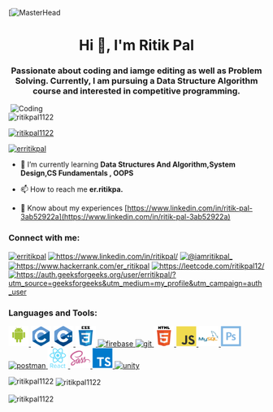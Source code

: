 [![MasterHead](https://img.freepik.com/free-photo/rear-view-programmer-working-all-night-long_1098-18697.jpg?w=996&t=st=1692968972~exp=1692969572~hmac=9d5b7940d5f5b75a1ee15c3669f509843a7e1d172ad3d65c42242cc0ff71d1b2)
<h1 align="center">Hi 👋, I'm Ritik Pal </h1>
<h3 align="center">Passionate about coding and iamge editing as well as Problem Solving. Currently, I am pursuing a Data Structure Algorithm course and interested in competitive programming.</h3>

<img align="right" alt="Coding" width="500" src="https://i.pinimg.com/originals/54/e3/7d/54e37d8074ebcde1d96c77d7b2a7f310.gif">
<p align="left"> <img src="https://komarev.com/ghpvc/?username=ritikpal1122&label=Profile%20views&color=0e75b6&style=flat" alt="ritikpal1122" /> </p>

<p align="left"> <a href="https://github.com/ryo-ma/github-profile-trophy"><img src="https://github-profile-trophy.vercel.app/?username=ritikpal1122" alt="ritikpal1122" /></a> </p>

<p align="left"> <a href="https://twitter.com/erritikpal" target="blank"><img src="https://img.shields.io/twitter/follow/erritikpal?logo=twitter&style=for-the-badge" alt="erritikpal" /></a> </p>

- 🌱 I’m currently learning **Data Structures And Algorithm,System Design,CS Fundamentals , OOPS**

- 📫 How to reach me **er.ritikpa.**

- 📄 Know about my experiences [https://www.linkedin.com/in/ritik-pal-3ab52922a](https://www.linkedin.com/in/ritik-pal-3ab52922a)

<h3 align="left">Connect with me:</h3>
<p align="left">
<a href="https://twitter.com/erritikpal" target="blank"><img align="center" src="https://raw.githubusercontent.com/rahuldkjain/github-profile-readme-generator/master/src/images/icons/Social/twitter.svg" alt="erritikpal" height="30" width="40" /></a>
<a href="https://linkedin.com/in/https://www.linkedin.com/in/ritikpal/" target="blank"><img align="center" src="https://raw.githubusercontent.com/rahuldkjain/github-profile-readme-generator/master/src/images/icons/Social/linked-in-alt.svg" alt="https://www.linkedin.com/in/ritikpal/" height="30" width="40" /></a>
<a href="https://instagram.com/@iamritikpal_" target="blank"><img align="center" src="https://raw.githubusercontent.com/rahuldkjain/github-profile-readme-generator/master/src/images/icons/Social/instagram.svg" alt="@iamritikpal_" height="30" width="40" /></a>
<a href="https://www.hackerrank.com/https://www.hackerrank.com/er_ritikpal" target="blank"><img align="center" src="https://raw.githubusercontent.com/rahuldkjain/github-profile-readme-generator/master/src/images/icons/Social/hackerrank.svg" alt="https://www.hackerrank.com/er_ritikpal" height="30" width="40" /></a>
<a href="https://www.leetcode.com/https://leetcode.com/ritikpal12/" target="blank"><img align="center" src="https://raw.githubusercontent.com/rahuldkjain/github-profile-readme-generator/master/src/images/icons/Social/leet-code.svg" alt="https://leetcode.com/ritikpal12/" height="30" width="40" /></a>
<a href="https://auth.geeksforgeeks.org/user/https://auth.geeksforgeeks.org/user/erritikpal/?utm_source=geeksforgeeks&utm_medium=my_profile&utm_campaign=auth_user" target="blank"><img align="center" src="https://raw.githubusercontent.com/rahuldkjain/github-profile-readme-generator/master/src/images/icons/Social/geeks-for-geeks.svg" alt="https://auth.geeksforgeeks.org/user/erritikpal/?utm_source=geeksforgeeks&utm_medium=my_profile&utm_campaign=auth_user" height="30" width="40" /></a>
</p>

<h3 align="left">Languages and Tools:</h3>
<p align="left"> <a href="https://developer.android.com" target="_blank" rel="noreferrer"> <img src="https://raw.githubusercontent.com/devicons/devicon/master/icons/android/android-original-wordmark.svg" alt="android" width="40" height="40"/> </a> <a href="https://www.cprogramming.com/" target="_blank" rel="noreferrer"> <img src="https://raw.githubusercontent.com/devicons/devicon/master/icons/c/c-original.svg" alt="c" width="40" height="40"/> </a> <a href="https://www.w3schools.com/cpp/" target="_blank" rel="noreferrer"> <img src="https://raw.githubusercontent.com/devicons/devicon/master/icons/cplusplus/cplusplus-original.svg" alt="cplusplus" width="40" height="40"/> </a> <a href="https://www.w3schools.com/css/" target="_blank" rel="noreferrer"> <img src="https://raw.githubusercontent.com/devicons/devicon/master/icons/css3/css3-original-wordmark.svg" alt="css3" width="40" height="40"/> </a> <a href="https://firebase.google.com/" target="_blank" rel="noreferrer"> <img src="https://www.vectorlogo.zone/logos/firebase/firebase-icon.svg" alt="firebase" width="40" height="40"/> </a> <a href="https://git-scm.com/" target="_blank" rel="noreferrer"> <img src="https://www.vectorlogo.zone/logos/git-scm/git-scm-icon.svg" alt="git" width="40" height="40"/> </a> <a href="https://www.w3.org/html/" target="_blank" rel="noreferrer"> <img src="https://raw.githubusercontent.com/devicons/devicon/master/icons/html5/html5-original-wordmark.svg" alt="html5" width="40" height="40"/> </a> <a href="https://developer.mozilla.org/en-US/docs/Web/JavaScript" target="_blank" rel="noreferrer"> <img src="https://raw.githubusercontent.com/devicons/devicon/master/icons/javascript/javascript-original.svg" alt="javascript" width="40" height="40"/> </a> <a href="https://www.mysql.com/" target="_blank" rel="noreferrer"> <img src="https://raw.githubusercontent.com/devicons/devicon/master/icons/mysql/mysql-original-wordmark.svg" alt="mysql" width="40" height="40"/> </a> <a href="https://www.photoshop.com/en" target="_blank" rel="noreferrer"> <img src="https://raw.githubusercontent.com/devicons/devicon/master/icons/photoshop/photoshop-line.svg" alt="photoshop" width="40" height="40"/> </a> <a href="https://postman.com" target="_blank" rel="noreferrer"> <img src="https://www.vectorlogo.zone/logos/getpostman/getpostman-icon.svg" alt="postman" width="40" height="40"/> </a> <a href="https://reactjs.org/" target="_blank" rel="noreferrer"> <img src="https://raw.githubusercontent.com/devicons/devicon/master/icons/react/react-original-wordmark.svg" alt="react" width="40" height="40"/> </a> <a href="https://sass-lang.com" target="_blank" rel="noreferrer"> <img src="https://raw.githubusercontent.com/devicons/devicon/master/icons/sass/sass-original.svg" alt="sass" width="40" height="40"/> </a> <a href="https://www.typescriptlang.org/" target="_blank" rel="noreferrer"> <img src="https://raw.githubusercontent.com/devicons/devicon/master/icons/typescript/typescript-original.svg" alt="typescript" width="40" height="40"/> </a> <a href="https://unity.com/" target="_blank" rel="noreferrer"> <img src="https://www.vectorlogo.zone/logos/unity3d/unity3d-icon.svg" alt="unity" width="40" height="40"/> </a> </p>

<p><img align="left" src="https://github-readme-stats.vercel.app/api/top-langs?username=ritikpal1122&show_icons=true&locale=en&layout=compact" alt="ritikpal1122" /></p>

<p>&nbsp;<img align="center" src="https://github-readme-stats.vercel.app/api?username=ritikpal1122&show_icons=true&locale=en" alt="ritikpal1122" /></p>

<p><img align="center" src="https://github-readme-streak-stats.herokuapp.com/?user=ritikpal1122&" alt="ritikpal1122" /></p>

